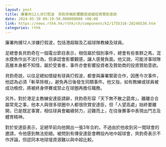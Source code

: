 ```yaml
---
layout: post
title: 廉署拘12人涉打假波　貝鈞奇稱影響觀感或礙投資贊助意欲
date: 2024-05-30 09:19:50.000000000 +08:00
link: https://news.rthk.hk/rthk/ch/component/k2/1755316-20240530.htm
categories: rthk
---
```


廉署拘捕12人涉嫌打假波，包括港超聯及乙組球隊教練及球員。

足總會長貝鈞奇在一個電台節目表示，相信屬於個別事件，總會有些害群之馬，混水摸魚作出不法行為，但承認會影響觀感，讓人感覺負面。他又說，可能涉事球隊高層本身都不知情，屬於受害者，事件亦會影響投資者及贊助商的投資贊助意欲。

貝鈞奇說，以往足總如懷疑有球員打假波，都會與廉署緊密合作，因應今次事件，他認為必須「斬草除根」，避免再日後發生同類事件。他又指，如有教練或球員被成功檢控，將被終身停賽或禁止在球圈再擔任職務。

另外，對於港足主教練安達臣請辭，貝鈞奇形容「天下無不散之筵席」，離離合合屬常見之事，他本人與很多球圈中人都很欣賞安達臣，但「人望高處」始終要離開，已是既定事實，相估球員會繼續努力，迎難而上，在往後賽事中表現出鬥志及體育精神。

對於安達臣表示，足總早前向他開出一張3年合約，不過由於他收到另一間球會的邀請，令他感到無法拒絕。被問到有傳安達臣會轉投內地中超球會，貝鈞奇表示不作評論，但認同本地球壇資源難以與中超比較。
